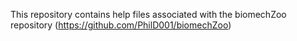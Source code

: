 This repository contains help files associated with the biomechZoo repository (https://github.com/PhilD001/biomechZoo)